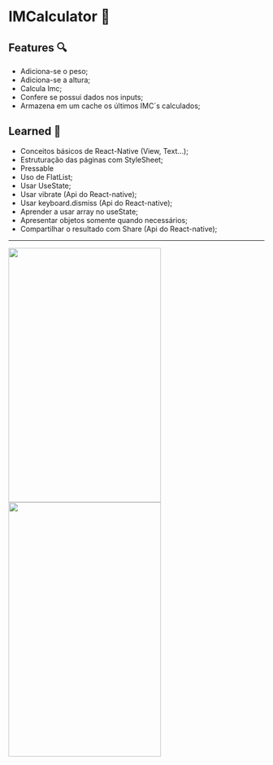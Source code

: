 # IMCalculator  :straight_ruler:

## Features :mag:

- Adiciona-se o peso;
- Adiciona-se a altura;
- Calcula Imc;
- Confere se possui dados nos inputs;
- Armazena em um cache os últimos IMC´s calculados;


## Learned :closed_book:

- Conceitos básicos de React-Native (View, Text...);
- Estruturação das páginas com StyleSheet;
- Pressable
- Uso de FlatList;
- Usar UseState;
- Usar vibrate (Api do React-native);
- Usar keyboard.dismiss (Api do React-native);
- Aprender a usar array no useState;
- Apresentar objetos somente quando necessários;
- Compartilhar o resultado com Share (Api do React-native);

_______

<img src='../onebithealth/imagens_projeto/Captura de tela 2024-04-21 202426.png' width="300" height="500">

<img src='../onebithealth/imagens_projeto/Captura de tela 2024-04-21 202805.png' width="300" height="500">



